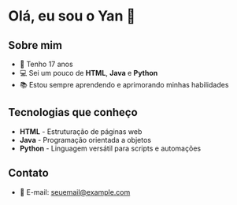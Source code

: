 # Olá, eu sou o Yan 👋

## Sobre mim
- 🌱 Tenho 17 anos
- 💻 Sei um pouco de **HTML**, **Java** e **Python**
- 📚 Estou sempre aprendendo e aprimorando minhas habilidades

## Tecnologias que conheço
- **HTML** - Estruturação de páginas web
- **Java** - Programação orientada a objetos
- **Python** - Linguagem versátil para scripts e automações

## Contato
- 📧 E-mail: [seuemail@example.com](yansprovieri@gmail.com)
